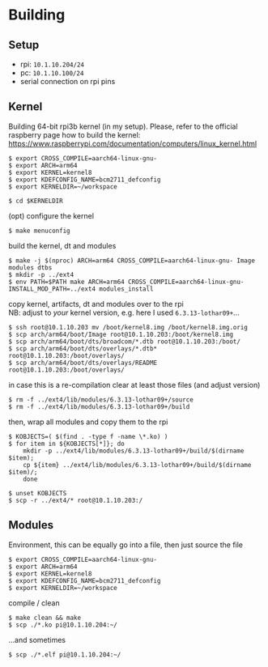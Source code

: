 # Building

## Setup

- rpi: `10.1.10.204/24`
- pc:  `10.1.10.100/24`
- serial connection on rpi pins

## Kernel

Building 64-bit rpi3b kernel (in my setup). Please, refer to the official raspberry page how to build the kernel: https://www.raspberrypi.com/documentation/computers/linux_kernel.html

```
$ export CROSS_COMPILE=aarch64-linux-gnu-
$ export ARCH=arm64
$ export KERNEL=kernel8
$ export KDEFCONFIG_NAME=bcm2711_defconfig
$ export KERNELDIR=~/workspace

$ cd $KERNELDIR
```
(opt) configure the kernel
```
$ make menuconfig
```

build the kernel, dt and modules
```
$ make -j $(nproc) ARCH=arm64 CROSS_COMPILE=aarch64-linux-gnu- Image modules dtbs
$ mkdir -p ../ext4
$ env PATH=$PATH make ARCH=arm64 CROSS_COMPILE=aarch64-linux-gnu- INSTALL_MOD_PATH=../ext4 modules_install
```

copy kernel, artifacts, dt and modules over to the rpi  
NB: adjust to _your_ kernel version, e.g. here I used `6.3.13-lothar09+`...
```
$ ssh root@10.1.10.203 mv /boot/kernel8.img /boot/kernel8.img.orig
$ scp arch/arm64/boot/Image root@10.1.10.203:/boot/kernel8.img
$ scp arch/arm64/boot/dts/broadcom/*.dtb root@10.1.10.203:/boot/
$ scp arch/arm64/boot/dts/overlays/*.dtb* root@10.1.10.203:/boot/overlays/
$ scp arch/arm64/boot/dts/overlays/README root@10.1.10.203:/boot/overlays/
```
in case this is a re-compilation clear at least those files (and adjust version)
```
$ rm -f ../ext4/lib/modules/6.3.13-lothar09+/source
$ rm -f ../ext4/lib/modules/6.3.13-lothar09+/build
```
then, wrap all modules and copy them to the rpi
```
$ KOBJECTS=( $(find . -type f -name \*.ko) )
$ for item in ${KOBJECTS[*]}; do
	mkdir -p ../ext4/lib/modules/6.3.13-lothar09+/build/$(dirname $item);
	cp ${item} ../ext4/lib/modules/6.3.13-lothar09+/build/$(dirname $item)/;
	done

$ unset KOBJECTS
$ scp -r ../ext4/* root@10.1.10.203:/
```

## Modules

Environment, this can be equally go into a file, then just source the file
```
$ export CROSS_COMPILE=aarch64-linux-gnu-
$ export ARCH=arm64
$ export KERNEL=kernel8
$ export KDEFCONFIG_NAME=bcm2711_defconfig
$ export KERNELDIR=~/workspace
```
compile / clean
```
$ make clean && make
$ scp ./*.ko pi@10.1.10.204:~/
```
...and sometimes
```
$ scp ./*.elf pi@10.1.10.204:~/
